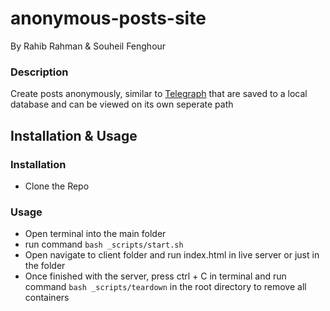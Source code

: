 # anonymous-posts-site
By Rahib Rahman & Souheil Fenghour
### Description
Create posts anonymously, similar to [Telegraph](https://telegra.ph/) that are saved to a local database and can be viewed on its own seperate path
## Installation & Usage
### Installation
- Clone the Repo
### Usage
- Open terminal into the main folder
- run command `bash _scripts/start.sh`
- Open navigate to client folder and run index.html in live server or just in the folder
- Once finished with the server, press ctrl + C in terminal and run command `bash _scripts/teardown` in the root directory to remove all containers
